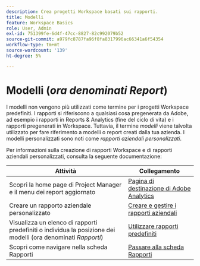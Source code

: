 ```yaml
---
description: Crea progetti Workspace basati sui rapporti.
title: Modelli
feature: Workspace Basics
role: User, Admin
exl-id: 751399fe-6d4f-47cc-8827-82c992079b52
source-git-commit: a979fc8787fa96f8fa8317996ac66341a6f54354
workflow-type: tm+mt
source-wordcount: '139'
ht-degree: 5%

---
```


# Modelli (*ora denominati Report*)

I modelli non vengono più utilizzati come termine per i progetti Workspace predefiniti. I rapporti si riferiscono a qualsiasi cosa pregenerata da Adobe, ad esempio i rapporti in Reports &amp; Analytics (fine del ciclo di vita) e i rapporti pregenerati in Workspace. Tuttavia, il termine *modelli* viene talvolta utilizzato per fare riferimento a modelli o report creati dalla tua azienda. I modelli personalizzati sono noti come *rapporti aziendali personalizzati*.

Per informazioni sulla creazione di rapporti Workspace e di rapporti aziendali personalizzati, consulta la seguente documentazione:

| Attività | Collegamento |
|---|---| 
| Scopri la home page di Project Manager e il menu dei report aggiornato | [Pagina di destinazione di Adobe Analytics](/help/analyze/landing.md) |
| Creare un rapporto aziendale personalizzato | [Creare e gestire i rapporti aziendali](/help/analyze/analysis-workspace/reports/create-company-reports.md) |
| Visualizza un elenco di rapporti predefiniti o individua la posizione dei modelli (ora denominati *Rapporti*) | [Utilizzare rapporti predefiniti](/help/analyze/analysis-workspace/reports/use-reports.md) |
| Scopri come navigare nella scheda Rapporti | [Passare alla scheda Rapporti](/help/analyze/landing.md#navigate-reports) |